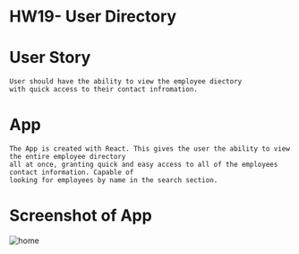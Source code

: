 # HW19- User Directory 

# User Story
```
User should have the ability to view the employee diectory
with quick access to their contact infromation.
```

# App
```
The App is created with React. This gives the user the ability to view the entire employee directory
all at once, granting quick and easy access to all of the employees contact information. Capable of 
looking for employees by name in the search section.
```

# Screenshot of App

![home]()
